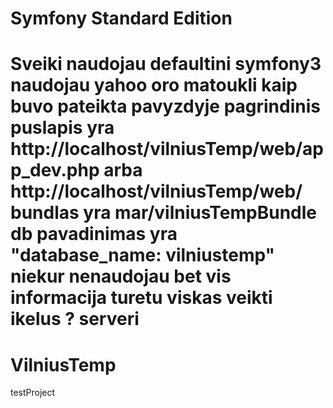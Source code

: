 
Symfony Standard Edition
========================

Sveiki naudojau defaultini symfony3
naudojau yahoo oro matoukli kaip buvo pateikta pavyzdyje
 pagrindinis puslapis yra http://localhost/vilniusTemp/web/app_dev.php arba
 http://localhost/vilniusTemp/web/ bundlas yra mar/vilniusTempBundle
 db pavadinimas yra "database_name: vilniustemp" niekur nenaudojau bet vis informacija
 turetu viskas veikti ikelus ? serveri
=======
# VilniusTemp
testProject


